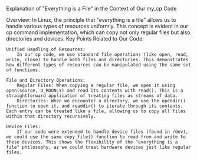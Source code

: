 Explanation of "Everything is a File" in the Context of Our my_cp Code

Overview:
In Linux, the principle that "everything is a file" allows us to handle various types of resources uniformly. This concept is evident in our cp command implementation, which can copy not only regular files but also directories and devices.
Key Points Related to Our Code:

    Unified Handling of Resources:
        In our cp code, we use standard file operations (like open, read, write, close) to handle both files and directories. This demonstrates how different types of resources can be manipulated using the same set of functions.

    File and Directory Operations:
        Regular Files: When copying a regular file, we open it using open(source, O_RDONLY) and read its contents with read(). This is a straightforward application of treating files as streams of data.
        Directories: When we encounter a directory, we use the opendir() function to open it, and readdir() to iterate through its contents. Each entry can be treated like a file, allowing us to copy all files within that directory recursively.

    Device Files:
        If our code were extended to handle device files (found in /dev), we could use the same copy_file() function to read from and write to these devices. This shows the flexibility of the "everything is a file" philosophy, as we could treat hardware devices just like regular files.
